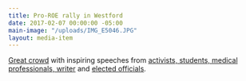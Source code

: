 ```yaml
---
title: Pro-ROE rally in Westford
date: 2017-02-07 00:00:00 -05:00
main-image: "/uploads/IMG_E5046.JPG"
layout: media-item
---
```


[Great crowd](/uploads/IMG_5059.JPG) with inspiring speeches from [activists, students, medical professionals, writer](/uploads/IMG_E5116.JPG) and [elected officials](/uploads/IMG_E5138.JPG). 

